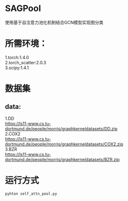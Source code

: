 # SAGPool
使用基于自注意力池化机制结合GCN模型实现图分类
# 所需环境：
1.torch:1.4.0<br>
2.torch_scatter:2.0.3<br>
3.scipy:1.4.1<br>
# 数据集
## data:
1.DD<br>
https://ls11-www.cs.tu-dortmund.de/people/morris/graphkerneldatasets/DD.zip<br>
2.COX2<br>
https://ls11-www.cs.tu-dortmund.de/people/morris/graphkerneldatasets/COX2.zip<br>
3.BZR<br>
https://ls11-www.cs.tu-dortmund.de/people/morris/graphkerneldatasets/BZR.zip<br>
# 运行方式
`pyhton self_attn_pool.py`
